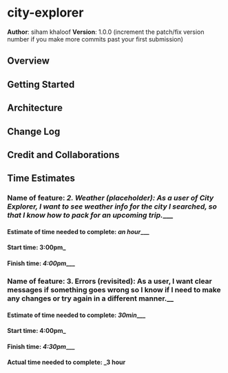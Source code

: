 # city-explorer

**Author**: siham khaloof
**Version**: 1.0.0 (increment the patch/fix version number if you make more commits past your first submission)

## Overview
<!--this site is create to find some data about the city you ar choose ,so when you type the name of the city and click submit the result will appear as on card alt and lon of this city inaddition to the map which show the location -->

## Getting Started
<!--- Clone this repo to your local machine. Open the terminal and run npm i Run npm start --->

## Architecture
<!--- github ,locationIQ ,axios ,trello,javascript ,react bootstrap,dotenv library. --->

## Change Log
<!--app work as API server 2:30pm - 6pm-->
## Credit and Collaborations
<!-- Give credit (and a link) to other people or resources that helped you build this application. -->


## Time Estimates
### Name of feature: _2. Weather (placeholder): As a user of City Explorer, I want to see weather info for the city I searched, so that I know how to pack for an upcoming trip.____

#### Estimate of time needed to complete: _an hour____

#### Start time: __3:00pm___

#### Finish time: _4:00pm____

### Name of feature: __3. Errors (revisited): As a user, I want clear messages if something goes wrong so I know if I need to make any changes or try again in a different manner.____

#### Estimate of time needed to complete: _30min____

#### Start time: __4:00pm___

#### Finish time: _4:30pm____




#### Actual time needed to complete: ___3 hour__

